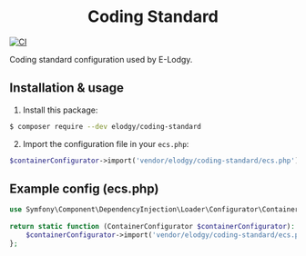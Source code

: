 <h1 align="center">Coding Standard</h1>

[![CI](https://github.com/benjaminmal/coding-standard/actions/workflows/ci.yaml/badge.svg)](https://github.com/benjaminmal/coding-standard/actions/workflows/ci.yaml)

Coding standard configuration used by E-Lodgy.

Installation & usage
--------------------
1. Install this package:
```bash
$ composer require --dev elodgy/coding-standard
```

2. Import the configuration file in your `ecs.php`:
```php
$containerConfigurator->import('vendor/elodgy/coding-standard/ecs.php');
```

Example config (ecs.php)
------------------------
```php
use Symfony\Component\DependencyInjection\Loader\Configurator\ContainerConfigurator;
   
return static function (ContainerConfigurator $containerConfigurator): void {
    $containerConfigurator->import('vendor/elodgy/coding-standard/ecs.php');
};
```

